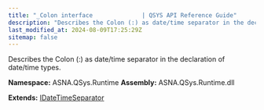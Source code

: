 ```yaml
---
title: "_Colon interface              | QSYS API Reference Guide"
description: "Describes the Colon (:) as date/time separator in the declaration of date/time types. "
last_modified_at: 2024-08-09T17:25:29Z
sitemap: false
---
```


Describes the Colon (:) as date/time separator in the declaration of date/time types.

**Namespace:** ASNA.QSys.Runtime
**Assembly:** ASNA.QSys.Runtime.dll

**Extends:** [IDateTimeSeparator](/reference/runtime/qsys-runtime/i-date-time-separator.html)
<br>
<br>
